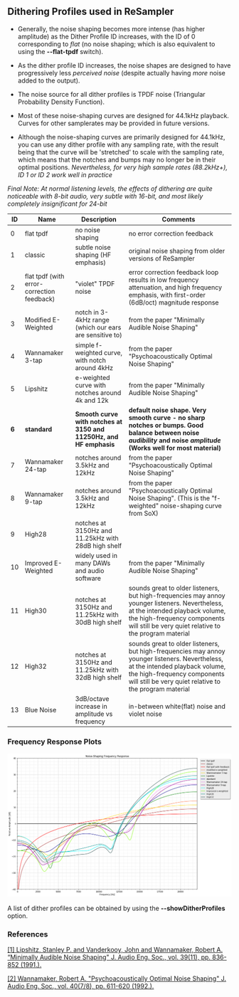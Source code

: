 ## Dithering Profiles used in ReSampler

- Generally, the noise shaping becomes more intense (has higher amplitude) as the Dither Profile ID increases,
with the ID of 0 corresponding to *flat* (no noise shaping; which is also equivalent to using the **--flat-tpdf** switch).

- As the dither profile ID increases, the noise shapes are designed to have progressively less *perceived noise* (despite actually having *more* noise added to the output). 

- The noise source for all dither profiles is TPDF noise (Triangular Probability Density Function).

- Most of these noise-shaping curves are designed for 44.1kHz playback. Curves for other samplerates may be provided in future versions.

- Although the noise-shaping curves are primarily designed for 44.1kHz, you can use any dither profile with any sampling rate, with the result being that the curve will be 'stretched' to scale with the sampling rate, which means that the notches and bumps may no longer be in their optimal positions.
*Nevertheless, for very high sample rates (88.2kHz+), ID 1 or ID 2 work well in practice*

*Final Note: At normal listening levels, the effects of dithering are quite noticeable with 8-bit audio, very subtle with 16-bit, and most likely completely insignificant for 24-bit* 

<table>
    <thead>
        <tr>
            <th>ID</th>
            <th>Name</th>
            <th>Description</th>
            <th>Comments</th>
        </tr>
    </thead>
    <tbody>
        <tr><td>0</td><td>flat tpdf</td><td>no noise shaping</td><td>no error correction feedback</td></tr>
        <tr><td>1</td><td>classic</td><td>subtle noise shaping (HF emphasis)</td><td>original noise shaping from older versions of ReSampler</td></tr>
        <tr><td>2</td><td>flat tpdf (with error-correction feedback)</td><td>"violet" TPDF noise</td><td>error correction feedback loop results in low frequency attenuation, and high frequency emphasis, with first-order (6dB/oct) magnitude response</td></tr>
        <tr><td>3</td><td>Modified E-Weighted</td><td>notch in 3-4kHz range (which our ears are sensitive to)</td><td>from the paper "Minimally Audible Noise Shaping"</td></tr>
        <tr><td>4</td><td>Wannamaker 3-tap</td><td>simple f-weighted curve, with notch around 4kHz</td><td>from the paper "Psychoacoustically Optimal Noise Shaping"</td></tr>
        <tr><td>5</td><td>Lipshitz</td><td>e-weighted curve with notches around 4k and 12k</td><td>from the paper "Minimally Audible Noise Shaping"</td></tr>
        <tr><td><b>6</b></td><td><b>standard</b></td><td><b>Smooth curve with notches at 3150 and 11250Hz, and HF emphasis</b></td><td><b>default noise shape. Very smooth curve - no sharp notches or bumps. Good balance between noise <i>audibility</i> and noise <i>amplitude</i> (Works well for most material)</b></td></tr>
        <tr><td>7</td><td>Wannamaker 24-tap</td><td>notches around 3.5kHz and 12kHz</td><td>from the paper "Psychoacoustically Optimal Noise Shaping"</td></tr>
        <tr><td>8</td><td>Wannamaker 9-tap</td><td>notches around 3.5kHz and 12kHz</td><td>from the paper "Psychoacoustically Optimal Noise Shaping". (This is the "f-weighted" noise-shaping curve from SoX)</td></tr>
        <tr><td>9</td><td>High28</td><td>notches at 3150Hz and 11.25kHz with 28dB high shelf</td><td></td></tr>
        <tr><td>10</td><td>Improved E-Weighted</td><td>widely used in many DAWs and audio software</td><td>from the paper "Minimally Audible Noise Shaping"</td></tr>
        <tr><td>11</td><td>High30</td><td>notches at 3150Hz and 11.25kHz with 30dB high shelf</td><td>sounds great to older listeners, but high-frequencies may annoy younger listeners. Nevertheless, at the intended playback volume, the high-frequency components will still be very quiet relative to the program material</td></tr>
        <tr><td>12</td><td>High32</td><td>notches at 3150Hz and 11.25kHz with 32dB high shelf</td><td>sounds great to older listeners, but high-frequencies may annoy younger listeners. Nevertheless, at the intended playback volume, the high-frequency components will still be very quiet relative to the program material</td></tr>
        <tr><td>13</td><td>Blue Noise</td><td>3dB/octave increase in amplitude vs frequency</td><td>in-between white(flat) noise and violet noise</td></tr>
    </tbody>
</table>

### Frequency Response Plots

![Frequency Response Plots](/NoiseShapingPlots/ns.png)

A list of dither profiles can be obtained by using the **--showDitherProfiles** option.

### References

[[1] Lipshitz, Stanley P. and Vanderkooy, John and Wannamaker, Robert A. “Minimally Audible Noise Shaping" J. Audio Eng. Soc., vol. 39(11), pp. 836-852 (1991.).](http://www.aes.org/e-lib/browse.cfm?elib=5956)

[[2] Wannamaker, Robert A. "Psychoacoustically Optimal Noise Shaping" J. Audio Eng. Soc., vol. 40(7/8), pp. 611-620 (1992.).](http://www.aes.org/e-lib/browse.cfm?elib=7039)